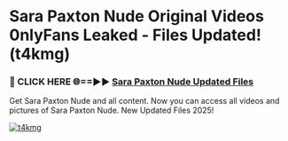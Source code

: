 # Sara Paxton Nude Original Videos 0nlyFans Leaked - Files Updated! (t4kmg)

<h3>🔴 CLICK HERE 🌐==►► <a href="https://tinyurl.com/52m3yx9h" rel="nofollow">Sara Paxton Nude Updated Files</a></h3>

Get Sara Paxton Nude and all content. Now you can access all videos and pictures of Sara Paxton Nude. New Updated Files 2025!

[![t4kmg](https://i.imgur.com/TnHtlc8.gif)](https://tinyurl.com/52m3yx9h)
